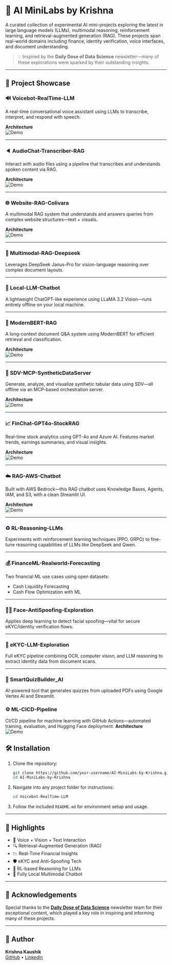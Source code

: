 # 🔬 AI MiniLabs by Krishna

A curated collection of experimental AI mini-projects exploring the latest in large language models (LLMs), multimodal reasoning, reinforcement learning, and retrieval-augmented generation (RAG). These projects span real-world domains including finance, identity verification, voice interfaces, and document understanding.

> 💡 Inspired by the **Daily Dose of Data Science** newsletter—many of these explorations were sparked by their outstanding insights.

---

## 📁 Project Showcase

### 🔊 Voicebot-RealTime-LLM
A real-time conversational voice assistant using LLMs to transcribe, interpret, and respond with speech.

**Architecture**  
![Demo](Voicebot-RealTime-LLM/voicebot.gif)

---

### 🔈 AudioChat-Transcriber-RAG
Interact with audio files using a pipeline that transcribes and understands spoken content via RAG.

**Architecture**  
![Demo](AudioChat-Transcriber-RAG/audio_chat.gif)

---

### 🌐 Website-RAG-Colivara
A multimodal RAG system that understands and answers queries from complex website structures—text + visuals.

**Architecture**  
![Demo](Website-RAG-Colivara/multimodel_rag.gif)

---

### 🧩 Multimodal-RAG-Deepseek
Leverages DeepSeek Janus-Pro for vision-language reasoning over complex document layouts.

---

### 💬 Local-LLM-Chatbot
A lightweight ChatGPT-like experience using LLaMA 3.2 Vision—runs entirely offline on your local machine.

---

### 🧠 ModernBERT-RAG
A long-context document Q&A system using ModernBERT for efficient retrieval and classification.

**Architecture**  
![Demo](modernbert-rag/rag_on_docs.gif)

---

### 🧪 SDV-MCP-SyntheticDataServer
Generate, analyze, and visualize synthetic tabular data using SDV—all offline via an MCP-based orchestration server.

**Architecture**  
![Demo](SDV-MCP-SyntheticDataServer/sdv.gif)

---

### 📈 FinChat-GPT4o-StockRAG
Real-time stock analytics using GPT-4o and Azure AI. Features market trends, earnings summaries, and visual insights.

**Architecture**  
![Demo](FinChat-GPT4o-StockRAG/finchat.png)

---

### ☁️ RAG-AWS-Chatbot
Built with AWS Bedrock—this RAG chatbot uses Knowledge Bases, Agents, IAM, and S3, with a clean Streamlit UI.

**Architecture**  
![Demo](RAG-AWS-Chatbot/AWS_RAG_Chatbot.png)

---

### ♻️ RL-Reasoning-LLMs
Experiments with reinforcement learning techniques (PPO, GRPO) to fine-tune reasoning capabilities of LLMs like DeepSeek and Qwen.

---

### 💰 FinanceML-Realworld-Forecasting
Two financial ML use cases using open datasets:
- Cash Liquidity Forecasting  
- Cash Flow Optimization with ML

---

### 🧑‍💻 Face-AntiSpoofing-Exploration
Applies deep learning to detect facial spoofing—vital for secure eKYC/identity verification flows.

---

### 🪪 eKYC-LLM-Exploration
Full eKYC pipeline combining OCR, computer vision, and LLM reasoning to extract identity data from document scans.

---


### 📄 SmartQuizBuilder_AI
AI-powered tool that generates quizzes from uploaded PDFs using Google Vertex AI and Streamlit.


### ⚙️ ML-CICD-Pipeline
CI/CD pipeline for machine learning with GitHub Actions—automated training, evaluation, and Hugging Face deployment.
**Architecture**  
![Demo](ML-CICD-Pipeline/CICD-pipeline.png)

## 🛠️ Installation

1. Clone the repository:

   ```bash
   git clone https://github.com/your-username/AI-MiniLabs-by-Krishna.git
   cd AI-MiniLabs-by-Krishna
   ```

2. Navigate into any project folder for instructions:

   ```bash
   cd Voicebot-RealTime-LLM
   ```

3. Follow the included `README.md` for environment setup and usage.

---

## 🚀 Highlights

- 💬 Voice + Vision + Text Interaction  
- 🔍 Retrieval-Augmented Generation (RAG)  
- 📉 Real-Time Financial Insights  
- 🛡️ eKYC and Anti-Spoofing Tech  
- 🧪 RL-based Reasoning for LLMs  
- 🧠 Fully Local Multimodal Chatbot  

---

## 🙌 Acknowledgements

Special thanks to the **[Daily Dose of Data Science](https://www.dailydoseofds.com//)** newsletter team for their exceptional content, which played a key role in inspiring and informing many of these projects.

---

## 👤 Author

**Krishna Kaushik**  
[GitHub](https://github.com/krishnakaushik25) • [LinkedIn](https://www.linkedin.com/in/kaushik-2523/)
